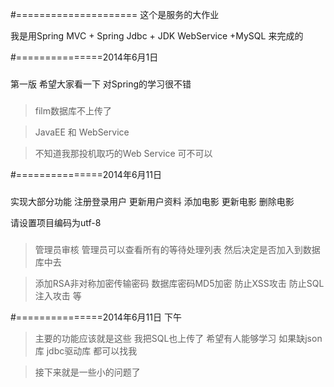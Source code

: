 #=====================
这个是服务的大作业 

我是用Spring MVC + Spring Jdbc + JDK WebService +MySQL 来完成的

#===============2014年6月1日
###

第一版 希望大家看一下 对Spring的学习很不错

###


>film数据库不上传了

>JavaEE 和 WebService

>不知道我那投机取巧的Web Service 可不可以

#===============2014年6月11日
###

实现大部分功能 注册登录用户 更新用户资料 添加电影 更新电影 删除电影

请设置项目编码为utf-8

###

>管理员审核 管理员可以查看所有的等待处理列表 然后决定是否加入到数据库中去

>添加RSA非对称加密传输密码  数据库密码MD5加密 防止XSS攻击 防止SQL注入攻击 等

#===============2014年6月11日 下午

>主要的功能应该就是这些 我把SQL也上传了 希望有人能够学习 如果缺json库 jdbc驱动库 都可以找我

>接下来就是一些小的问题了 




